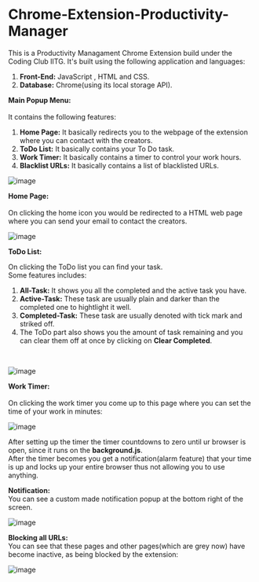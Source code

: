 # Chrome-Extension-Productivity-Manager

This is a Productivity Managament Chrome Extension build under the Coding Club IITG.
It's built using the following application and languages:

  1. **Front-End:** JavaScript , HTML and CSS.
  2. **Database:** Chrome(using its local storage API).

**Main Popup Menu:**<br/>
<br/>
It contains the following features:
  1. **Home Page:** It basically redirects you to the webpage of the extension where you can contact with the creators.
  2. **ToDo List:** It basically contains your To Do task.
  3. **Work Timer:** It basically contains a timer to control your work hours.
  4. **Blacklist URLs:** It basically contains a list of blacklisted URLs.

![image](https://user-images.githubusercontent.com/78587230/125006411-b22fac00-e07b-11eb-8e26-41d737c832c2.png)

**Home Page:**<br/>
<br/>
On clicking the home icon you would be redirected to a HTML web page where you can send your email to contact the creators.
<br/>

![image](https://user-images.githubusercontent.com/78587230/125007232-6bdb4c80-e07d-11eb-8bcc-87bc3cf25175.png)

**ToDo List:**<br/>

On clicking the ToDo list you can find your task.<br/>
Some features includes:
<br/>
  1. **All-Task:** It shows you all the completed and the active task you have.
  2. **Active-Task:** These task are usually plain and darker than the completed one to hightlight it well.
  3. **Completed-Task:** These task are usually denoted with tick mark and striked off.
  4. The ToDo part also shows you the amount of task remaining and you can clear them off at once by clicking on **Clear Completed**.
<br/>

![image](https://user-images.githubusercontent.com/78587230/125007738-8b26a980-e07e-11eb-9799-2fcd94df7e43.png)

**Work Timer:**<br/>
<br/>
On clicking the work timer you come up to this page where you can set the time of your work in minutes:

![image](https://user-images.githubusercontent.com/78587230/125008027-3df70780-e07f-11eb-801f-e643bbca6434.png)

After setting up the timer the timer countdowns to zero until ur browser is open, since it runs on the **background.js**.<br/>
After the timer becomes you get a notification(alarm feature) that your time is up and locks up your entire browser thus not allowing you to use anything.

  **Notification:**
<br/>
  You can see a custom made notification popup at the bottom right of the screen.
<br/>

  ![image](https://user-images.githubusercontent.com/78587230/125008603-70553480-e080-11eb-8645-796f5cecaf8b.png)

  **Blocking all URLs:**
<br/>
  You can see that these pages and other pages(which are grey now) have become inactive, as being blocked by the extension:
<br/>

  ![image](https://user-images.githubusercontent.com/78587230/125008770-d5108f00-e080-11eb-8203-dad1dcd7b372.png)

